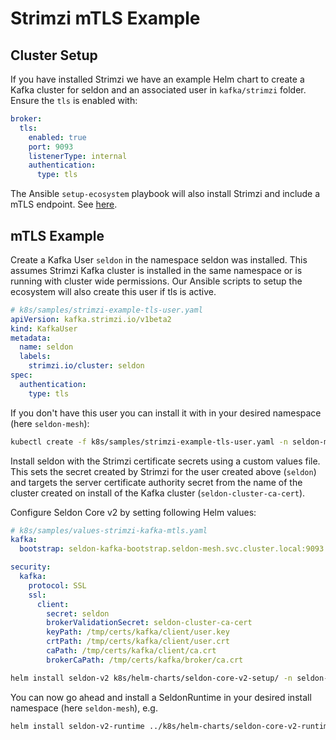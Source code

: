 # Strimzi mTLS Example

## Cluster Setup

If you have installed Strimzi we have an example Helm chart to create a Kafka cluster for seldon and an associated user in `kafka/strimzi` folder. Ensure the `tls` is enabled with:

```yaml
broker:
  tls:
    enabled: true
    port: 9093
    listenerType: internal
    authentication:
      type: tls
```

The Ansible `setup-ecosystem` playbook will also install Strimzi and include a mTLS endpoint. See [here](../ansible.md).

## mTLS Example

Create a Kafka User `seldon` in the namespace seldon was installed. This assumes Strimzi Kafka cluster is installed in the same namespace or is running with cluster wide permissions. Our Ansible scripts to setup the ecosystem will also create this user if tls is active.

```yaml
# k8s/samples/strimzi-example-tls-user.yaml
apiVersion: kafka.strimzi.io/v1beta2
kind: KafkaUser
metadata:
  name: seldon
  labels:
    strimzi.io/cluster: seldon
spec:
  authentication:
    type: tls
```

If you don't have this user you can install it with in your desired namespace (here `seldon-mesh`):

```sh
kubectl create -f k8s/samples/strimzi-example-tls-user.yaml -n seldon-mesh
```

Install seldon with the Strimzi certificate secrets using a custom values file. This sets
the secret created by Strimzi for the user created above (`seldon`) and targets the server
certificate authority secret from the name of the cluster created on install of the Kafka
cluster (`seldon-cluster-ca-cert`).

Configure Seldon Core v2 by setting following Helm values:

```yaml
# k8s/samples/values-strimzi-kafka-mtls.yaml
kafka:
  bootstrap: seldon-kafka-bootstrap.seldon-mesh.svc.cluster.local:9093

security:
  kafka:
    protocol: SSL
    ssl:
      client:
        secret: seldon
        brokerValidationSecret: seldon-cluster-ca-cert
        keyPath: /tmp/certs/kafka/client/user.key
        crtPath: /tmp/certs/kafka/client/user.crt
        caPath: /tmp/certs/kafka/client/ca.crt
        brokerCaPath: /tmp/certs/kafka/broker/ca.crt
```

```sh
helm install seldon-v2 k8s/helm-charts/seldon-core-v2-setup/ -n seldon-mesh -f k8s/samples/values-strimzi-kafka-mtls.yaml
```

You can now go ahead and install a SeldonRuntime in your desired install namespace (here `seldon-mesh`), e.g.

```sh
helm install seldon-v2-runtime ../k8s/helm-charts/seldon-core-v2-runtime  -n seldon-mesh
```
